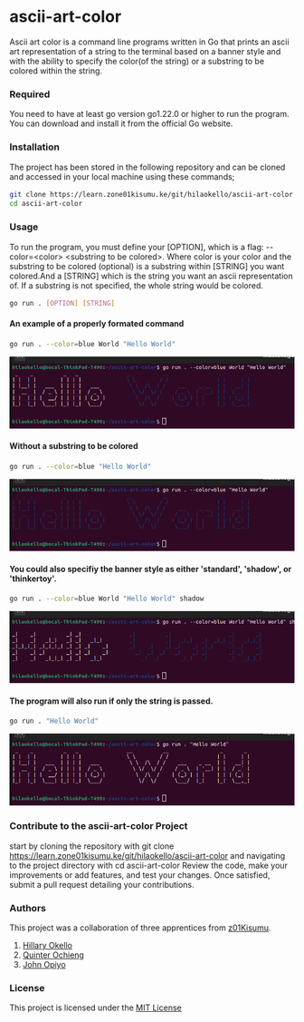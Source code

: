 # ascii-art-color

Ascii art color is a command line programs written in Go that prints an ascii art representation of a string to the terminal based on a banner style and with the ability to specify the color(of the string) or a substring to be colored within the string.

### Required
You need to have at least go version go1.22.0 or higher to run the program. You can download and install it from the official Go website.

### Installation
The project has been stored in the following repository and can be cloned and accessed in your local machine using these commands;
```bash
git clone https://learn.zone01kisumu.ke/git/hilaokello/ascii-art-color
cd ascii-art-color
```
### Usage
To run the program, you must define your [OPTION], which is a flag: --color=\<color\> \<substring to be colored>. Where color is your color and the substring to be colored (optional) is a substring within [STRING] you want colored.And a [STRING] which is the string you want an ascii representation of. If a substring is not specified, the whole string would be colored.

```bash
go run . [OPTION] [STRING]
```
#### An example of a properly formated command

```bash
go run . --color=blue World "Hello World"
```
![alt text](images/image1.png)
#### Without a substring to be colored

```bash
go run . --color=blue "Hello World"
```
![alt text](images/image2.png)
#### You could also specifiy the banner style as either 'standard', 'shadow', or 'thinkertoy'.
```bash
go run . --color=blue World "Hello World" shadow
```
![text](images/image3.png)
#### The program will also run if only the string is passed.
```bash
go run . "Hello World"
```
![text](images/image4.png)
### Contribute to the ascii-art-color Project

start by cloning the repository with git clone https://learn.zone01kisumu.ke/git/hilaokello/ascii-art-color and navigating to the project directory with cd ascii-art-color Review the code, make your improvements or add features, and test your changes. Once satisfied, submit a pull request detailing your contributions. 

### Authors
This project was a collaboration of  three apprentices from [z01Kisumu](https://www.zone01kisumu.ke/). 

1. [Hillary Okello](https://github.com/HilaryOkello)
2. [Quinter Ochieng](https://github.com/apondi-art)
3. [John Opiyo](https://github.com/SidneyOps75)

### License

This project is licensed under the [MIT License](./LICENSE.txt)
